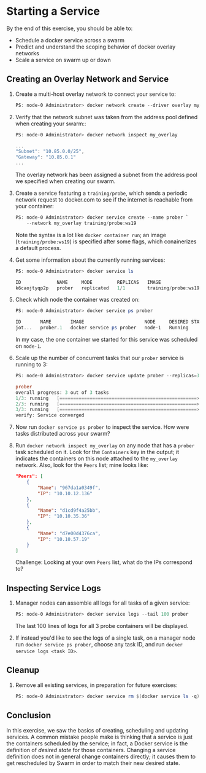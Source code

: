 # Starting a Service

By the end of this exercise, you should be able to:

 - Schedule a docker service across a swarm
 - Predict and understand the scoping behavior of docker overlay networks
 - Scale a service on swarm up or down

## Creating an Overlay Network and Service

1.  Create a multi-host overlay network to connect your service to:

    ```powershell
    PS: node-0 Administrator> docker network create --driver overlay my_overlay
    ```

2.  Verify that the network subnet was taken from the address pool defined when creating your swarm::

    ```powershell
    PS: node-0 Administrator> docker network inspect my_overlay

    ...
    "Subnet": "10.85.0.0/25",
    "Gateway": "10.85.0.1"
    ...
    ```

    The overlay network has been assigned a subnet from the address pool we specified when creating our swarm.

3.  Create a service featuring a `training/probe`, which sends a periodic network request to docker.com to see if the internet is reachable from your container:

    ```powershell
    PS: node-0 Administrator> docker service create --name prober `
        --network my_overlay training/probe:ws19
    ```

    Note the syntax is a lot like `docker container run`; an image (`training/probe:ws19`) is specified after some flags, which conainerizes a default process.

4.  Get some information about the currently running services:

    ```powershell
    PS: node-0 Administrator> docker service ls

    ID             NAME     MODE         REPLICAS   IMAGE                      
    k6caojtyqp2p   prober   replicated   1/1        training/probe:ws19
    ```

5.  Check which node the container was created on:

    ```powershell
    PS: node-0 Administrator> docker service ps prober

    ID       NAME       IMAGE                      NODE     DESIRED STATE   ...
    jot...   prober.1   docker service ps prober   node-1   Running         ...
    ```

    In my case, the one container we started for this service was scheduled on `node-1`.

6.  Scale up the number of concurrent tasks that our `prober` service is running to 3:

    ```powershell
    PS: node-0 Administrator> docker service update prober --replicas=3

    prober
    overall progress: 3 out of 3 tasks
    1/3: running   [==================================================>]
    2/3: running   [==================================================>]
    3/3: running   [==================================================>]
    verify: Service converged
    ```

7.  Now run `docker service ps prober` to inspect the service. How were tasks distributed across your swarm?

8.  Run `docker network inspect my_overlay` on any node that has a `prober` task scheduled on it. Look for the `Containers` key in the output; it indicates the containers on this node attached to the `my_overlay` network. Also, look for the `Peers` list; mine looks like:

    ```json
    "Peers": [
        {
            "Name": "967da1a0349f",
            "IP": "10.10.12.136"
        },
        {
            "Name": "d1cd9f4a25bb",
            "IP": "10.10.35.36"
        },
        {
            "Name": "d7e00d4376ca",
            "IP": "10.10.57.19"
        }
    ]
    ```

    Challenge: Looking at your own `Peers` list, what do the IPs correspond to?

## Inspecting Service Logs

1.  Manager nodes can assemble all logs for all tasks of a given service:

    ```powershell
    PS: node-0 Administrator> docker service logs --tail 100 prober
    ```

    The last 100 lines of logs for all 3 probe containers will be displayed.

2.  If instead you'd like to see the logs of a single task, on a manager node run `docker service ps prober`, choose any task ID, and run `docker service logs <task ID>`.

## Cleanup

1.  Remove all existing services, in preparation for future exercises:

    ```powershell
    PS: node-0 Administrator> docker service rm $(docker service ls -q)
    ```

## Conclusion

In this exercise, we saw the basics of creating, scheduling and updating services. A common mistake people make is thinking that a service is just the containers scheduled by the service; in fact, a Docker service is the definition of *desired state* for those containers. Changing a service definition does not in general change containers directly; it causes them to get rescheduled by Swarm in order to match their new desired state.
